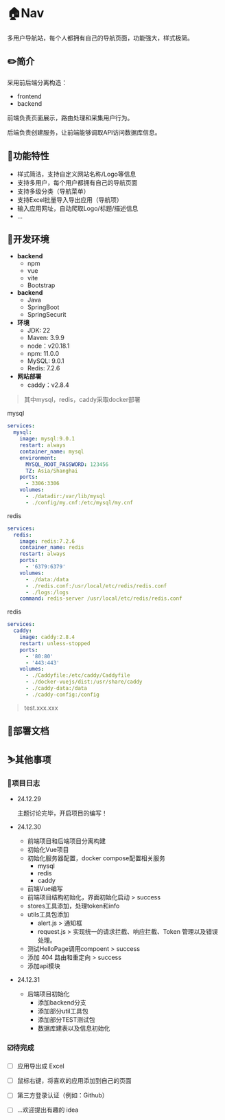 # 🏠Nav

多用户导航站，每个人都拥有自己的导航页面，功能强大，样式极简。



## ✏️简介

采用前后端分离构造：

- frontend
- backend

前端负责页面展示，路由处理和采集用户行为。

后端负责创建服务，让前端能够调取API访问数据库信息。



## 🔭功能特性

- 样式简洁，支持自定义网站名称/Logo等信息
- 支持多用户，每个用户都拥有自己的导航页面
- 支持多级分类（导航菜单）
- 支持Excel批量导入导出应用（导航项）
- 输入应用网址，自动爬取Logo/标题/描述信息
- ...



## 🔧开发环境

- **backend**
  - npm
  - vue
  - vite
  - Bootstrap
- **backend**
  - Java
  - SpringBoot
  - SpringSecurit
- **环境**
  - JDK: 22
  - Maven: 3.9.9
  - node：v20.18.1
  - npm: 11.0.0
  - MySQL: 9.0.1
  - Redis: 7.2.6
- **网站部署**
  - caddy：v2.8.4

> 其中mysql，redis，caddy采取docker部署

mysql

```yml
services:
  mysql:
    image: mysql:9.0.1
    restart: always
    container_name: mysql
    environment:
      MYSQL_ROOT_PASSWORD: 123456
      TZ: Asia/Shanghai
    ports:
      - 3306:3306
    volumes:
      - ./datadir:/var/lib/mysql
      - ./config/my.cnf:/etc/mysql/my.cnf
```

redis

```yml
services:
  redis:
    image: redis:7.2.6
    container_name: redis
    restart: always
    ports:
      - '6379:6379'
    volumes:
      - ./data:/data
      - ./redis.conf:/usr/local/etc/redis/redis.conf
      - ./logs:/logs
    command: redis-server /usr/local/etc/redis/redis.conf
```

redis

```yml
services:
  caddy:
    image: caddy:2.8.4
    restart: unless-stopped
    ports:
      - '80:80'
      - '443:443'
    volumes:
      - ./Caddyfile:/etc/caddy/Caddyfile
      - ./docker-vuejs/dist:/usr/share/caddy
      - ./caddy-data:/data
      - ./caddy-config:/config
```

> test.xxx.xxx



## 📖部署文档



## ⛷️其他事项

### 🎉项目日志

- 24.12.29

  主题讨论完毕，开启项目的编写！
  
- 24.12.30

  - 前端项目和后端项目分离构建
  - 初始化Vue项目
  - 初始化服务器配置，docker compose配置相关服务
    - mysql
    - redis
    - caddy
  - 前端Vue编写
  - 前端项目结构初始化，界面初始化启动 > success
  - stores工具添加，处理token和info
  - utils工具包添加
    - alert.js > 通知框
    - request.js > 实现统一的请求拦截、响应拦截、Token 管理以及错误处理。
  - 测试HelloPage调用compoent > success
  - 添加 404 路由和重定向 > success
  - 添加api模块
  
- 24.12.31

  - 后端项目初始化
    - 添加backend分支
    - 添加部分util工具包
    - 添加部分TEST测试包
    - 数据库建表以及信息初始化

### ☑️待完成

- [ ] 应用导出成 Excel
- [ ] 鼠标右键，将喜欢的应用添加到自己的页面
- [ ] 第三方登录认证（例如：Github）
- [ ] ...欢迎提出有趣的 idea



